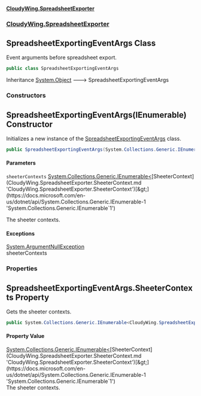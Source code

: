 #### [CloudyWing.SpreadsheetExporter](index.md 'index')
### [CloudyWing.SpreadsheetExporter](CloudyWing.SpreadsheetExporter.md 'CloudyWing.SpreadsheetExporter')

## SpreadsheetExportingEventArgs Class

Event arguments before spreadsheet export.

```csharp
public class SpreadsheetExportingEventArgs
```

Inheritance [System.Object](https://docs.microsoft.com/en-us/dotnet/api/System.Object 'System.Object') &#129106; SpreadsheetExportingEventArgs
### Constructors

<a name='CloudyWing.SpreadsheetExporter.SpreadsheetExportingEventArgs.SpreadsheetExportingEventArgs(System.Collections.Generic.IEnumerable_CloudyWing.SpreadsheetExporter.SheeterContext_)'></a>

## SpreadsheetExportingEventArgs(IEnumerable<SheeterContext>) Constructor

Initializes a new instance of the [SpreadsheetExportingEventArgs](CloudyWing.SpreadsheetExporter.SpreadsheetExportingEventArgs.md 'CloudyWing.SpreadsheetExporter.SpreadsheetExportingEventArgs') class.

```csharp
public SpreadsheetExportingEventArgs(System.Collections.Generic.IEnumerable<CloudyWing.SpreadsheetExporter.SheeterContext> sheeterContexts);
```
#### Parameters

<a name='CloudyWing.SpreadsheetExporter.SpreadsheetExportingEventArgs.SpreadsheetExportingEventArgs(System.Collections.Generic.IEnumerable_CloudyWing.SpreadsheetExporter.SheeterContext_).sheeterContexts'></a>

`sheeterContexts` [System.Collections.Generic.IEnumerable&lt;](https://docs.microsoft.com/en-us/dotnet/api/System.Collections.Generic.IEnumerable-1 'System.Collections.Generic.IEnumerable`1')[SheeterContext](CloudyWing.SpreadsheetExporter.SheeterContext.md 'CloudyWing.SpreadsheetExporter.SheeterContext')[&gt;](https://docs.microsoft.com/en-us/dotnet/api/System.Collections.Generic.IEnumerable-1 'System.Collections.Generic.IEnumerable`1')

The sheeter contexts.

#### Exceptions

[System.ArgumentNullException](https://docs.microsoft.com/en-us/dotnet/api/System.ArgumentNullException 'System.ArgumentNullException')  
sheeterContexts
### Properties

<a name='CloudyWing.SpreadsheetExporter.SpreadsheetExportingEventArgs.SheeterContexts'></a>

## SpreadsheetExportingEventArgs.SheeterContexts Property

Gets the sheeter contexts.

```csharp
public System.Collections.Generic.IEnumerable<CloudyWing.SpreadsheetExporter.SheeterContext> SheeterContexts { get; }
```

#### Property Value
[System.Collections.Generic.IEnumerable&lt;](https://docs.microsoft.com/en-us/dotnet/api/System.Collections.Generic.IEnumerable-1 'System.Collections.Generic.IEnumerable`1')[SheeterContext](CloudyWing.SpreadsheetExporter.SheeterContext.md 'CloudyWing.SpreadsheetExporter.SheeterContext')[&gt;](https://docs.microsoft.com/en-us/dotnet/api/System.Collections.Generic.IEnumerable-1 'System.Collections.Generic.IEnumerable`1')  
The sheeter contexts.